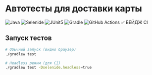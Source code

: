 # Автотесты для доставки карты

![Java](https://img.shields.io/badge/Java-17-red)
![Selenide](https://img.shields.io/badge/Selenide-6.17.2-blue)
![JUnit5](https://img.shields.io/badge/JUnit5-5.9.2-green)
![Gradle](https://img.shields.io/badge/Gradle-7.4-yellow)
![GitHub Actions](https://github.com/aliyavoronkina/patterns/actions/workflows/gradle.yml/badge.svg)  ✅ БЕЙДЖ CI

## Запуск тестов

```bash
# Обычный запуск (видно браузер)
./gradlew test

# Headless режим (для CI)
./gradlew test -Dselenide.headless=true